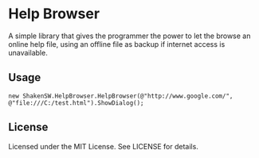 Help Browser
============

A simple library that gives the programmer the power to let the browse an online help file, using an offline file as backup if internet access is unavailable.

Usage
----------

`new ShakenSW.HelpBrowser.HelpBrowser(@"http://www.google.com/", @"file:///C:/test.html").ShowDialog();`

License
----------

Licensed under the MIT License.  See LICENSE for details.
